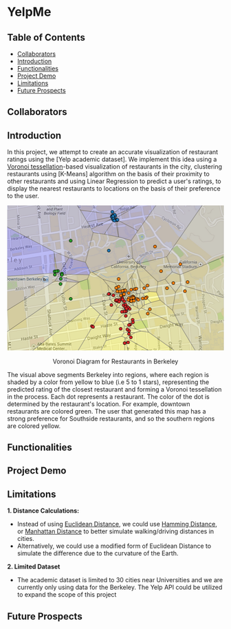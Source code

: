 # YelpMe

## Table of Contents
  * [Collaborators](#team-members)
  * [Introduction](#intro)
  * [Functionalities](#func)
  * [Project Demo](#proj-demo)
  * [Limitations](#lim)
  * [Future Prospects](#var)
  

## <a name ="team-members"></a> Collaborators

## <a name ="intro"></a> Introduction
In this project, we attempt to create an accurate visualization of restaurant ratings using the [Yelp academic dataset]. We implement this idea using a [Voronoi tessellation]-based visualization of restaurants in the city, clustering restaurants using [K-Means] algorithm on the basis of their proximity to other restaurants and using Linear Regression to predict a user's ratings, to display the nearest restaurants to locations on the basis of their preference to the user.

<p align = "center"><img src = "https://github.com/PranavBhasin001/YelpMe/blob/master/visualize/voronoi.png"></p>
<p align= "center"> Voronoi Diagram for Restaurants in Berkeley </p>

The visual above segments Berkeley into regions, where each region is shaded by a color from yellow to blue (i.e 5 to 1 stars), representing the predicted rating of the closest restaurant and forming a Voronoi tessellation in the process. 
Each dot represents a restaurant. The color of the dot is determined by the restaurant's location. 
For example, downtown restaurants are colored green. The user that generated this map has a strong preference for Southside restaurants, and so the southern regions are colored yellow.

## <a name ="func"></a> Functionalities

## <a name ="proj-demo"></a> Project Demo

## <a name ="lim"></a> Limitations
**1. Distance Calculations:**
  * Instead of using [Euclidean Distance], we could use [Hamming Distance], or [Manhattan Distance] to better simulate walking/driving distances in  cities.
  * Alternatively, we could use a modified form of Euclidean Distance to simulate the difference due to the curvature of the Earth.
  
**2. Limited Dataset**
  * The academic dataset is limited to 30 cities near Universities and we are currently only using data for the Berkeley. The Yelp API could be utilized to expand the scope of this project

## <a name ="var"></a> Future Prospects

[Voronoi tessellation]: https://en.wikipedia.org/wiki/Voronoi_diagram
[Euclidean Distance]: https://en.wikipedia.org/wiki/Voronoi_diagram
[Hamming Distance]: https://en.wikipedia.org/wiki/Voronoi_diagram
[Manhattan Distance]: https://en.wikipedia.org/wiki/Voronoi_diagram
